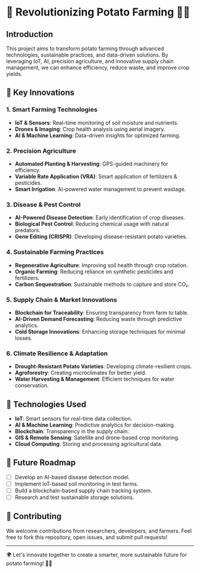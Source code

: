 # 🌱 Revolutionizing Potato Farming 🚜🥔

## Introduction
This project aims to transform potato farming through advanced technologies, sustainable practices, and data-driven solutions. By leveraging IoT, AI, precision agriculture, and innovative supply chain management, we can enhance efficiency, reduce waste, and improve crop yields.

## 🚀 Key Innovations

### 1. **Smart Farming Technologies**
- **IoT & Sensors**: Real-time monitoring of soil moisture and nutrients.
- **Drones & Imaging**: Crop health analysis using aerial imagery.
- **AI & Machine Learning**: Data-driven insights for optimized farming.

### 2. **Precision Agriculture**
- **Automated Planting & Harvesting**: GPS-guided machinery for efficiency.
- **Variable Rate Application (VRA)**: Smart application of fertilizers & pesticides.
- **Smart Irrigation**: AI-powered water management to prevent wastage.

### 3. **Disease & Pest Control**
- **AI-Powered Disease Detection**: Early identification of crop diseases.
- **Biological Pest Control**: Reducing chemical usage with natural predators.
- **Gene Editing (CRISPR)**: Developing disease-resistant potato varieties.

### 4. **Sustainable Farming Practices**
- **Regenerative Agriculture**: Improving soil health through crop rotation.
- **Organic Farming**: Reducing reliance on synthetic pesticides and fertilizers.
- **Carbon Sequestration**: Sustainable methods to capture and store CO₂.

### 5. **Supply Chain & Market Innovations**
- **Blockchain for Traceability**: Ensuring transparency from farm to table.
- **AI-Driven Demand Forecasting**: Reducing waste through predictive analytics.
- **Cold Storage Innovations**: Enhancing storage techniques for minimal losses.

### 6. **Climate Resilience & Adaptation**
- **Drought-Resistant Potato Varieties**: Developing climate-resilient crops.
- **Agroforestry**: Creating microclimates for better yield.
- **Water Harvesting & Management**: Efficient techniques for water conservation.

## 🔧 Technologies Used
- **IoT**: Smart sensors for real-time data collection.
- **AI & Machine Learning**: Predictive analytics for decision-making.
- **Blockchain**: Transparency in the supply chain.
- **GIS & Remote Sensing**: Satellite and drone-based crop monitoring.
- **Cloud Computing**: Storing and processing agricultural data.

## 📜 Future Roadmap
- [ ] Develop an AI-based disease detection model.
- [ ] Implement IoT-based soil monitoring in test farms.
- [ ] Build a blockchain-based supply chain tracking system.
- [ ] Research and test sustainable storage solutions.

## 🤝 Contributing
We welcome contributions from researchers, developers, and farmers. Feel free to fork this repository, open issues, and submit pull requests!

---

🌍 Let's innovate together to create a smarter, more sustainable future for potato farming! 🚀🥔
